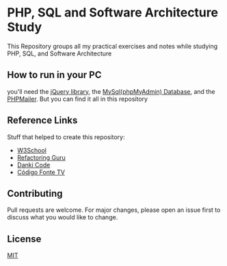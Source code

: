 # PHP, SQL and Software Architecture Study
 
 This Repository groups all my practical exercises and notes while studying PHP, SQL, and Software Architecture
 
 ## How to run in your PC
 you'll need the [jQuery library](https://jquery.com/download/), the [MySql(phpMyAdmin) Database](https://github.com/Gabriel-Spinola/PHP-and-SQL-Study/tree/main/DataBases), and the [PHPMailer](https://github.com/PHPMailer/PHPMailer).
 But you can find it all in this repository
 
 ## Reference Links
 Stuff that helped to create this repository: <br>
 - [W3School](https://www.w3schools.com/default.asp)
 - [Refactoring Guru](https://refactoring.guru/)
 - [Danki Code](https://cursos.dankicode.com/)
 - [Código Fonte TV](https://www.youtube.com/user/codigofontetv)

## Contributing
Pull requests are welcome. For major changes, please open an issue first to discuss what you would like to change.

## License

[MIT](https://github.com/Gabriel-Spinola/PHP-and-SQL-Study/blob/main/LICENSE)
